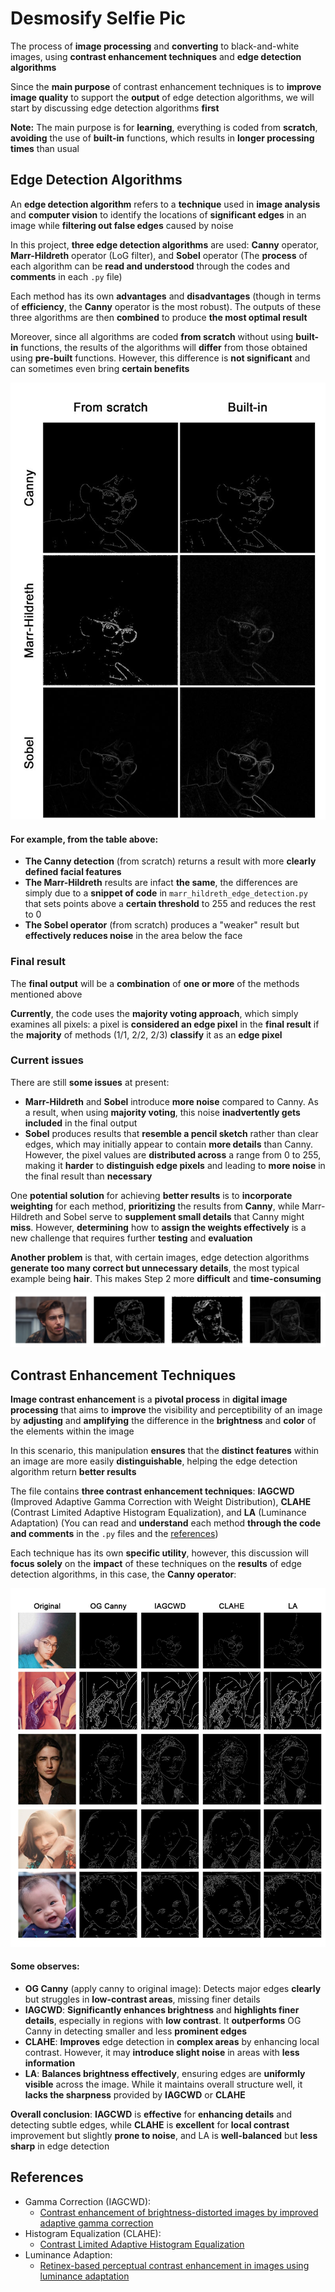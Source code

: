 # Desmosify Selfie Pic
The process of **image processing** and **converting** to black-and-white images, using **contrast enhancement techniques** and **edge detection algorithms** 

Since the **main purpose** of contrast enhancement techniques is to **improve image quality** to support the **output** of edge detection algorithms, we will start by discussing edge detection algorithms **first**

**Note:** The main purpose is for **learning**, everything is coded from **scratch**, **avoiding** the use of **built-in** functions, which results in **longer processing times** than usual

## Edge Detection Algorithms
An **edge detection algorithm** refers to a **technique** used in **image analysis** and **computer vision** to identify the locations of **significant edges** in an image while **filtering out false edges** caused by noise

In this project, **three edge detection algorithms** are used: **Canny** operator, **Marr-Hildreth** operator (LoG filter), and **Sobel** operator (The **process** of each algorithm can be **read and understood** through the codes and **comments** in each `.py` file)

Each method has its own **advantages** and **disadvantages** (though in terms of **efficiency**, the **Canny** operator is the most robust). The outputs of these three algorithms are then **combined** to produce **the most optimal result**

Moreover, since all algorithms are coded **from scratch** without using **built-in** functions, the results of the algorithms will **differ** from those obtained using **pre-built** functions. However, this difference is **not significant** and can sometimes even bring **certain benefits**

![Edge detection diff](https://github.com/CryAndRRich/Desmosify-Selfie-Pic/blob/main/.github/edge_detect_illustrate.jpg)

#### For example, from the table above:
* **The Canny detection** (from scratch) returns a result with more **clearly defined facial features**
* **The Marr-Hildreth** results are infact **the same**, the differences are simply due to a **snippet of code** in `marr_hildreth_edge_detection.py` that sets points above a **certain threshold** to 255 and reduces the rest to 0
* **The Sobel operator** (from scratch) produces a "weaker" result but **effectively reduces noise** in the area below the face

### Final result
The **final output** will be a **combination** of **one or more** of the methods mentioned above

**Currently**, the code uses the **majority voting approach**, which simply examines all pixels: a pixel is **considered an edge pixel** in the **final result** if the **majority** of methods (1/1, 2/2, 2/3) **classify** it as an **edge pixel**
### Current issues
There are still **some issues** at present:
* **Marr-Hildreth** and **Sobel** introduce **more noise** compared to Canny. As a result, when using **majority voting**, this noise **inadvertently gets included** in the final output
* **Sobel** produces results that **resemble a pencil sketch** rather than clear edges, which may initially appear to contain **more details** than Canny. However, the pixel values are **distributed across** a range from 0 to 255, making it **harder** to **distinguish edge pixels** and leading to **more noise** in the final result than **necessary**

One **potential solution** for achieving **better results** is to **incorporate weighting** for each method, **prioritizing** the results from **Canny**, while Marr-Hildreth and Sobel serve to **supplement small details** that Canny might **miss**. However, **determining** how to **assign the weights effectively** is a new challenge that requires further **testing** and **evaluation**

**Another problem** is that, with certain images, edge detection algorithms **generate too many correct but unnecessary details**, the most typical example being **hair**. This makes Step 2 more **difficult** and **time-consuming**

![too_detailed](https://github.com/CryAndRRich/Desmosify-Selfie-Pic/blob/main/.github/too_detailed.png)

## Contrast Enhancement Techniques
**Image contrast enhancement** is a **pivotal process** in **digital image processing** that aims to **improve** the visibility and perceptibility of an image by **adjusting** and **amplifying** the difference in the **brightness** and **color** of the elements within the image

In this scenario, this manipulation **ensures** that the **distinct features** within an image are more easily **distinguishable**, helping the edge detection algorithm return **better results**

The file contains **three contrast enhancement techniques**: **IAGCWD** (Improved Adaptive Gamma Correction with Weight Distribution), **CLAHE** (Contrast Limited Adaptive Histogram Equalization), and **LA** (Luminance Adaptation) (You can read and **understand** each method **through the code and comments** in the `.py` files and the [references]())

Each technique has its own **specific utility**, however, this discussion will **focus solely** on the **impact** of these techniques on the **results** of edge detection algorithms, in this case, the **Canny operator**:

![Contrast_enhance_tech](https://github.com/CryAndRRich/Desmosify-Selfie-Pic/blob/main/.github/contrast_enhance_tech.jpg)

#### Some observes:
* **OG Canny** (apply canny to original image): Detects major edges **clearly** but struggles in **low-contrast areas**, missing finer details
* **IAGCWD**: **Significantly enhances brightness** and **highlights finer details**, especially in regions with **low contrast**. It **outperforms** OG Canny in detecting smaller and less **prominent edges**
* **CLAHE**: **Improves** edge detection in **complex areas** by enhancing local contrast. However, it may **introduce slight noise** in areas with **less information**
* **LA**: **Balances brightness effectively**, ensuring edges are **uniformly visible** across the image. While it maintains overall structure well, it **lacks the sharpness** provided by **IAGCWD** or **CLAHE**

**Overall conclusion**: **IAGCWD** is **effective** for **enhancing details** and detecting subtle edges, while **CLAHE** is **excellent** for **local contrast** improvement but slightly **prone to noise**, and LA is **well-balanced** but **less sharp** in edge detection

## References
* Gamma Correction (IAGCWD):
  * [Contrast enhancement of brightness-distorted images by improved adaptive gamma correction](https://arxiv.org/pdf/1709.04427) 
* Histogram Equalization (CLAHE):
  * [Contrast Limited Adaptive Histogram Equalization](https://www.tamps.cinvestav.mx/~wgomez/material/AID/CLAHE.pdf)
* Luminance Adaption:
  * [Retinex-based perceptual contrast enhancement in images using luminance adaptation](https://ieeexplore.ieee.org/stamp/stamp.jsp?arnumber=8500743) 
